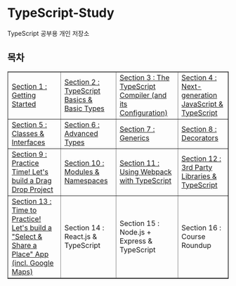 # TypeScript-Study

TypeScript 공부용 개인 저장소 <br/>

## 목차

<table class="tftable" border="1">
<tr>
<td><a href="https://github.com/PMtHk/TypeScript-Study/tree/main/Section%201">Section 1 : Getting Started</a></td>
<td><a href="https://github.com/PMtHk/TypeScript-Study/tree/main/Section%202">Section 2 : TypeScript Basics & Basic Types</a><br></td>
<td><a href="https://github.com/PMtHk/TypeScript-Study/tree/main/Section%203">Section 3 : The TypeScript Compiler (and its Configuration)</a></td>
<td><a href="https://github.com/PMtHk/TypeScript-Study/tree/main/Section%204">Section 4 : Next-generation JavaScript & TypeScript</a></td>
</tr>
<tr>
<td><a href="https://github.com/PMtHk/TypeScript-Study/tree/main/Section%205"> Section 5 : Classes & Interfaces</a></td>
<td><a href="https://github.com/PMtHk/TypeScript-Study/tree/main/Section%206">Section 6 : Advanced Types</a></td>
<td><a href="https://github.com/PMtHk/TypeScript-Study/tree/main/Section%207">Section 7 : Generics</a></td>
<td><a href="https://github.com/PMtHk/TypeScript-Study/tree/main/Section%208">Section 8 : Decorators</a></td>
</tr>
<tr>
<td><a href="https://github.com/PMtHk/TypeScript-Study/tree/main/Section%209">Section 9 : Practice Time! Let's build a Drag Drop Project</a></td>
<td><a href="https://github.com/PMtHk/TypeScript-Study/tree/main/Section%2010">Section 10 : Modules & Namespaces</td>
<td><a href="https://github.com/PMtHk/TypeScript-Study/tree/main/Section%2011">Section 11 : Using Webpack with TypeScript</td>
<td><a href="https://github.com/PMtHk/TypeScript-Study/tree/main/Section%2012">Section 12 : 3rd Party Libraries & TypeScript</td>
</tr>
<tr>
<td><a href="https://github.com/PMtHk/TypeScript-Study/tree/main/Section%2013">Section 13 : Time to Practice! Let's build a "Select & Share a Place" App (incl. Google Maps)</a></td>
<td>Section 14 : React.js & TypeScript</td>
<td>Section 15 : Node.js + Express & TypeScript</td>
<td>Section 16 : Course Roundup</td>
</tr>
</table>

